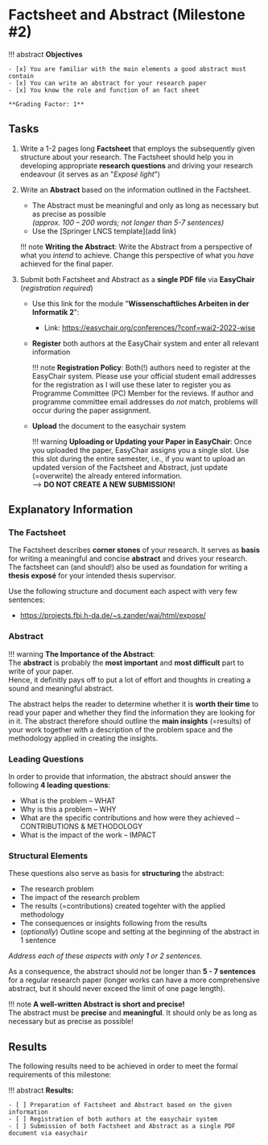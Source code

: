 # Factsheet and Abstract (Milestone #2)

<!-- !!! question
    This milstone will be graded with factor: **1** -->


!!! abstract
    **Objectives**

    - [x] You are familiar with the main elements a good abstract must contain
    - [x] You can write an abstract for your research paper
    - [x] You know the role and function of an fact sheet 

    **Grading Factor: 1**





## Tasks


1. Write a 1-2 pages long **Factsheet** that employs the subsequently given structure about your research.
    The Factsheet should help you in developing appropriate **research questions** and driving your research endeavour (it serves as an "*Exposé light*")

2. Write an **Abstract** based on the information outlined in the Factsheet.
    - The Abstract must be meaningful and only as long as necessary but as precise as possible  
      _(approx. 100 – 200 words; not longer than 5-7 sentences)_
    - Use the [Springer LNCS template](add link)
    
    !!! note
        **Writing the Abstract**: Write the Abstract from a perspective of what you *intend* to achieve. Change this perspective of what you *have* achieved for the final paper.

3. Submit both Factsheet and Abstract as a **single PDF file** via **EasyChair** (_registration required_)  
    <!-- - Use the following link for the module "**Scientific Writing for Computer Science**":
        - Link: <https://easychair.org/conferences/?conf=swcssose2020> -->
    - Use this link for the module "**Wissenschaftliches Arbeiten in der Informatik 2**":
        - Link: <https://easychair.org/conferences/?conf=wai2-2022-wise>
        <!-- - <https://resource-cms.springernature.com/springer-cms/rest/v1/content/19238648/data/v4> -->
    - **Register** both authors at the EasyChair system and enter all relevant information
  
        !!! note
            **Registration Policy**: Both(!) authors need to register at the EasyChair system. Please use your official student email addresses for the registration as I will use these later to register you as Programme Committee (PC) Member for the reviews. If author and programme committee email addresses do *not* match, problems will occur during the paper assignment.

    - **Upload** the document to the easychair system
        
        !!! warning
            **Uploading or Updating your Paper in EasyChair**: Once you uploaded the paper, EasyChair assigns you a single slot. Use this slot during the entire semester, i.e., if you want to upload an updated version of the Factsheet and Abstract, just update (=overwrite) the already entered information.  
            --> __DO NOT CREATE A NEW SUBMISSION!__


## Explanatory Information

### The Factsheet

The Factsheet describes **corner stones** of your research. It serves as **basis** for writing a meaningful and concise **abstract** and drives your research. The factsheet can (and should!) also be used as foundation for writing a **thesis exposé** for your intended thesis supervisor.

Use the following structure and document each aspect with very few sentences:

- <https://projects.fbi.h-da.de/~s.zander/wai/html/expose/>

<!-- 1. **Title and (optionally) Subheading**
2. **Problem Statement** ie., what is the problem and why is it a problem (the motivation of your work)
3. **Research Questions** ie., what questions will your research provide answers for
    The research questions should be short, precise and concise; they should be tractable, ie., they should be directly answerable 
4. Approach  
    ie., specify what you are planing to do
5. Methodology ie., describe how you conduct your research (ie., the analysis)
6. Results ie., what results or insights are you expecting
7. Sources -->

<!-- Preliminary title

The preliminary title of your research paper. Of course the title can change during the course of your work.

Please note:
The title should reflect the problem statement of your work and it should only be as long as necessary. In order to keep the main title short, use a sub title. Never use very long or complex constructs for your title –  those things only dilute your work's main objective.

The problem statement

The problem statement (often referred to as the motivation) is one of the crucial elements of your exposé. In this section you explain the specific problem your work contemplates on. -->



### Abstract

!!! warning
    **The Importance of the Abstract**:  
    The **abstract** is probably the **most important** and **most difficult** part to write of your paper.  
    Hence, it definitly pays off to put a lot of effort and thoughts in creating a sound and meaningful abstract.

The abstract helps the reader to determine whether it is **worth their time** to read your paper and whether they find the information they are looking for in it.
The abstract therefore should outline the **main insights** (=results) of your work together with a description of the problem space and the methodology applied in creating the insights.

### Leading Questions

In order to provide that information, the abstract should answer the following **4 leading questions**:

- What is the problem – WHAT
- Why is this a problem – WHY
- What are the specific contributions and how were they achieved – CONTRIBUTIONS & METHODOLOGY
- What is the impact of the work – IMPACT

### Structural Elements

These questions also serve as basis for **structuring** the abstract: 

- The research problem 
- The impact of the research problem
- The results (=contributions) created togehter with the applied methodology 
- The consequences or insights following from the results
- (*optionally*) Outline scope and setting at the beginning of the abstract in 1 sentence

*Address each of these aspects with only 1 or 2 sentences.*

As a consequence, the abstract should *not* be longer than **5 - 7 sentences** for a regular research paper (longer works can have a more comprehensive abstract, but it should never exceed the limit of one page length).

!!! note
    **A well-written Abstract is short and precise!**  
    The abstract must be **precise** and **meaningful**. It should only be as long as necessary but as precise as possible! 



      



## Results

The following results need to be achieved in order to meet the formal requirements of this milestone:

!!! abstract
    __Results:__

    - [ ] Preparation of Factsheet and Abstract based on the given information
    - [ ] Registration of both authors at the easychair system
    - [ ] Submission of both Factsheet and Abstract as a single PDF document via easychair
